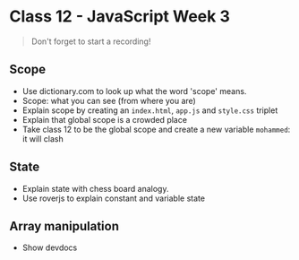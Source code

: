 # Class 12 - JavaScript Week 3

> Don't forget to start a recording!

## Scope

- Use dictionary.com to look up what the word 'scope' means.
- Scope: what you can see (from where you are)
- Explain scope by creating an `index.html`, `app.js` and `style.css` triplet
- Explain that global scope is a crowded place
- Take class 12 to be the global scope and create a new variable `mohammed`: it will clash

## State

- Explain state with chess board analogy.
- Use roverjs to explain constant and variable state


## Array manipulation

- Show devdocs
